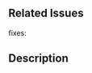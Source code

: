 <!-- REMINDER: THIS IS A PUBLIC REPO; DO NOT POST HERE SECRETS/SENSITIVE DATA -->

## Related Issues
fixes: 

## Description
